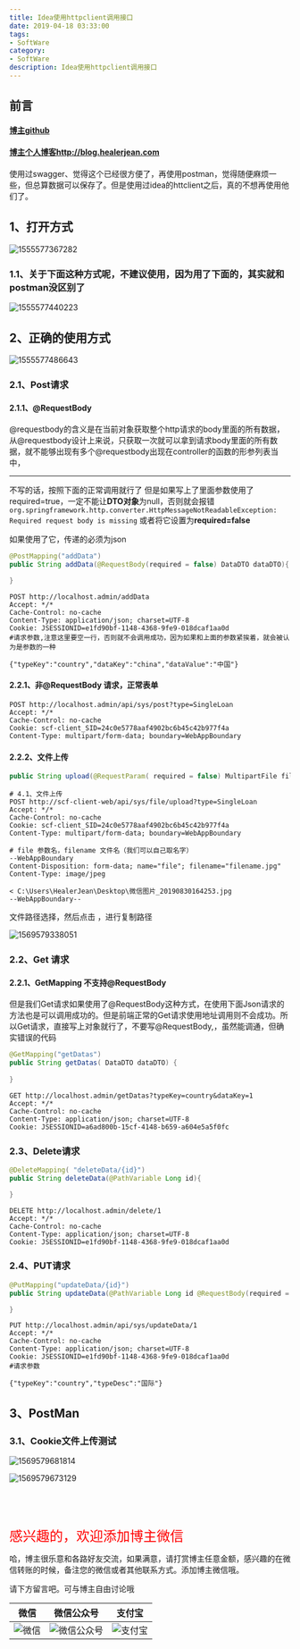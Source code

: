 ```yaml
---
title: Idea使用httpclient调用接口
date: 2019-04-18 03:33:00
tags: 
- SoftWare
category: 
- SoftWare
description: Idea使用httpclient调用接口
---
```


<!-- 

https://raw.githubusercontent.com/HealerJean/HealerJean.github.io/master/blogImages
　　首行缩进
https://raw.githubusercontent.com/HealerJean/HealerJean.github.io/master/blogImages/


<font  clalss="healerColor" color="red" size="5" >     </font>

<font  clalss="healerSize"  size="5" >     </font>
-->




## 前言

#### [博主github](https://github.com/HealerJean)
#### [博主个人博客http://blog.healerjean.com](http://HealerJean.github.io)    



使用过swagger、觉得这个已经很方便了，再使用postman，觉得随便麻烦一些，但总算数据可以保存了。但是使用过idea的httclient之后，真的不想再使用他们了。

## 1、打开方式

![1555577367282](https://raw.githubusercontent.com/HealerJean/HealerJean.github.io/master/blogImages/1555577367282.png)



### 1.1、关于下面这种方式呢，不建议使用，因为用了下面的，其实就和postman没区别了

![1555577440223](https://raw.githubusercontent.com/HealerJean/HealerJean.github.io/master/blogImages/1555577440223.png)





## 2、正确的使用方式

![1555577486643](https://raw.githubusercontent.com/HealerJean/HealerJean.github.io/master/blogImages/1555577486643.png)

### 2.1、Post请求

#### 2.1.1、@RequestBody  

   @requestbody的含义是在当前对象获取整个http请求的body里面的所有数据，从@requestbody设计上来说，只获取一次就可以拿到请求body里面的所有数据，就不能够出现有多个@requestbody出现在controller的函数的形参列表当中，

---------------------


 不写的话，按照下面的正常调用就行了   但是如果写上了里面参数使用了required=true，一定不能让**DTO对象**为null，否则就会报错`org.springframework.http.converter.HttpMessageNotReadableException: Required request body is missing` 或者将它设置为**required=false**      

如果使用了它，传递的必须为json 



```java
@PostMapping("addData")
public String addData(@RequestBody(required = false) DataDTO dataDTO){

}

```



```http
POST http://localhost.admin/addData
Accept: */*
Cache-Control: no-cache
Content-Type: application/json; charset=UTF-8
Cookie: JSESSIONID=e1fd90bf-1148-4368-9fe9-018dcaf1aa0d
#请求参数,注意这里要空一行，否则就不会调用成功，因为如果和上面的参数紧挨着，就会被认为是参数的一种

{"typeKey":"country","dataKey":"china","dataValue":"中国"}

```



#### 2.2.1、非@RequestBody  请求，正常表单

```http
POST http://localhost.admin/api/sys/post?type=SingleLoan
Accept: */*
Cache-Control: no-cache
Cookie: scf-client_SID=24c0e5778aaf4902bc6b45c42b977f4a
Content-Type: multipart/form-data; boundary=WebAppBoundary

```



#### 2.2.2、文件上传



```java
public String upload(@RequestParam( required = false) MultipartFile file, SysFileDTO fileDTO ) throws Exception {

```



```http
# 4.1、文件上传
POST http://scf-client-web/api/sys/file/upload?type=SingleLoan
Accept: */*
Cache-Control: no-cache
Cookie: scf-client_SID=24c0e5778aaf4902bc6b45c42b977f4a
Content-Type: multipart/form-data; boundary=WebAppBoundary

# file 参数名，filename 文件名（我们可以自己取名字）
--WebAppBoundary
Content-Disposition: form-data; name="file"; filename="filename.jpg"
Content-Type: image/jpeg

< C:\Users\HealerJean\Desktop\微信图片_20190830164253.jpg
--WebAppBoundary--

```



文件路径选择，然后点击 ，进行复制路径



![1569579338051](https://raw.githubusercontent.com/HealerJean/HealerJean.github.io/master/blogImages/1569579338051.png)





### 2.2、Get 请求

#### 2.2.1、**GetMapping 不支持@RequestBody** 

但是我们Get请求如果使用了@RequestBody这种方式，在使用下面Json请求的方法也是可以调用成功的。但是前端正常的Get请求使用地址调用则不会成功。所以Get请求，直接写上对象就行了，不要写@RequestBody,，虽然能调通，但确实错误的代码

```java
@GetMapping("getDatas")
public String getDatas( DataDTO dataDTO) {
   
}
```



```http
GET http://localhost.admin/getDatas?typeKey=country&dataKey=1
Accept: */*
Cache-Control: no-cache
Content-Type: application/json; charset=UTF-8
Cookie: JSESSIONID=a6ad800b-15cf-4148-b659-a604e5a5f0fc

```





### 2.3、Delete请求

```java
@DeleteMapping( "deleteData/{id}")
public String deleteData(@PathVariable Long id){

}
```



```http
DELETE http://localhost.admin/delete/1
Accept: */*
Cache-Control: no-cache
Content-Type: application/json; charset=UTF-8
Cookie: JSESSIONID=e1fd90bf-1148-4368-9fe9-018dcaf1aa0d

```



### 2.4、PUT请求

```java
@PutMapping("updateData/{id}")
public String updateData(@PathVariable Long id @RequestBody(required = false)DictionaryTypeDTO typeDTO){

}
```



```http
PUT http://localhost.admin/api/sys/updateData/1
Accept: */*
Cache-Control: no-cache
Content-Type: application/json; charset=UTF-8
Cookie: JSESSIONID=e1fd90bf-1148-4368-9fe9-018dcaf1aa0d
#请求参数

{"typeKey":"country","typeDesc":"国际"}
```





## 3、PostMan



### 3.1、Cookie文件上传测试



![1569579681814](https://raw.githubusercontent.com/HealerJean/HealerJean.github.io/master/blogImages/1569579681814.png)

![1569579673129](https://raw.githubusercontent.com/HealerJean/HealerJean.github.io/master/blogImages/1569579673129.png)





​     

​     



<font  color="red" size="5" >     
感兴趣的，欢迎添加博主微信
 </font>

<br/>



哈，博主很乐意和各路好友交流，如果满意，请打赏博主任意金额，感兴趣的在微信转账的时候，备注您的微信或者其他联系方式。添加博主微信哦。    

请下方留言吧。可与博主自由讨论哦

|微信 | 微信公众号|支付宝|
|:-------:|:-------:|:------:|
| ![微信](https://raw.githubusercontent.com/HealerJean/HealerJean.github.io/master/assets/img/tctip/weixin.jpg)|![微信公众号](https://raw.githubusercontent.com/HealerJean/HealerJean.github.io/master/assets/img/my/qrcode_for_gh_a23c07a2da9e_258.jpg)|![支付宝](https://raw.githubusercontent.com/HealerJean/HealerJean.github.io/master/assets/img/tctip/alpay.jpg) |



<!-- Gitalk 评论 start  -->

<link rel="stylesheet" href="https://unpkg.com/gitalk/dist/gitalk.css">
<script src="https://unpkg.com/gitalk@latest/dist/gitalk.min.js"></script> 
<div id="gitalk-container"></div>    
 <script type="text/javascript">
    var gitalk = new Gitalk({
		clientID: `1d164cd85549874d0e3a`,
		clientSecret: `527c3d223d1e6608953e835b547061037d140355`,
		repo: `HealerJean.github.io`,
		owner: 'HealerJean',
		admin: ['HealerJean'],
		id: '2ByNp1oKS8W0wauJ',
    });
    gitalk.render('gitalk-container');
</script> 

<!-- Gitalk end -->


